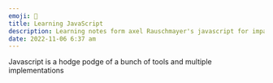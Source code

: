 ```yaml
---
emoji: 📕
title: Learning JavaScript
description: Learning notes form axel Rauschmayer's javascript for impatient programmers
date: 2022-11-06 6:37 am 
---
```


Javascript is a hodge podge of a bunch of tools and multiple implementations

